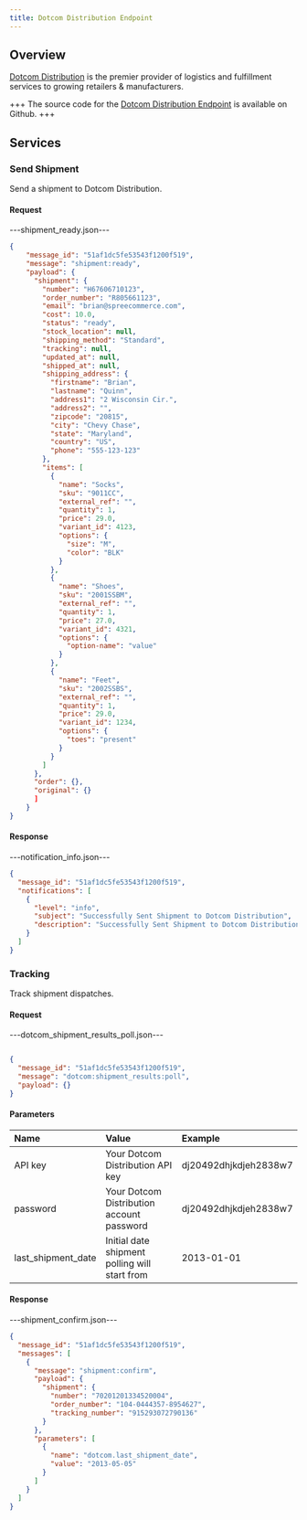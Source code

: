 ```yaml
---
title: Dotcom Distribution Endpoint
---
```


## Overview

[Dotcom Distribution](http://www.dotcomdist.com/) is the premier provider of logistics and fulfillment services to growing retailers & manufacturers.

+++
The source code for the [Dotcom Distribution Endpoint](https://github.com/spree/dotcom_endpoint/) is available on Github.
+++

## Services

### Send Shipment

Send a shipment to Dotcom Distribution.

#### Request

---shipment_ready.json---
```json
{
    "message_id": "51af1dc5fe53543f1200f519",
    "message": "shipment:ready",
    "payload": {
      "shipment": {
        "number": "H67606710123",
        "order_number": "R805661123",
        "email": "brian@spreecommerce.com",
        "cost": 10.0,
        "status": "ready",
        "stock_location": null,
        "shipping_method": "Standard",
        "tracking": null,
        "updated_at": null,
        "shipped_at": null,
        "shipping_address": {
          "firstname": "Brian",
          "lastname": "Quinn",
          "address1": "2 Wisconsin Cir.",
          "address2": "",
          "zipcode": "20815",
          "city": "Chevy Chase",
          "state": "Maryland",
          "country": "US",
          "phone": "555-123-123"
        },
        "items": [
          {
            "name": "Socks",
            "sku": "9011CC",
            "external_ref": "",
            "quantity": 1,
            "price": 29.0,
            "variant_id": 4123,
            "options": {
              "size": "M",
              "color": "BLK"
            }
          },
          {
            "name": "Shoes",
            "sku": "2001SSBM",
            "external_ref": "",
            "quantity": 1,
            "price": 27.0,
            "variant_id": 4321,
            "options": {
              "option-name": "value"
            }
          },
          {
            "name": "Feet",
            "sku": "2002SSBS",
            "external_ref": "",
            "quantity": 1,
            "price": 29.0,
            "variant_id": 1234,
            "options": {
              "toes": "present"
            }
          }
        ]
      },
      "order": {},
      "original": {}
      ]
    }
}
```

#### Response

---notification_info.json---

```json
{
  "message_id": "51af1dc5fe53543f1200f519",
  "notifications": [
    {
      "level": "info",
      "subject": "Successfully Sent Shipment to Dotcom Distribution",
      "description": "Successfully Sent Shipment to Dotcom Distribution"
    }
  ]
}
```

### Tracking

Track shipment dispatches.

#### Request

---dotcom_shipment_results_poll.json---
```json

{
  "message_id": "51af1dc5fe53543f1200f519",
  "message": "dotcom:shipment_results:poll",
  "payload": {}
}
```

#### Parameters

| Name | Value | Example |
| :----| :-----| :------ |
| API key | Your Dotcom Distribution API key | dj20492dhjkdjeh2838w7 |
| password | Your Dotcom Distribution account password | dj20492dhjkdjeh2838w7 |
| last_shipment_date | Initial date shipment polling will start from | 2013-01-01 |

#### Response

---shipment_confirm.json---
```json
{
  "message_id": "51af1dc5fe53543f1200f519",
  "messages": [
    {
      "message": "shipment:confirm",
      "payload": {
        "shipment": {
          "number": "70201201334520004",
          "order_number": "104-0444357-8954627",
          "tracking_number": "915293072790136"
        }
      },
      "parameters": [
        {
          "name": "dotcom.last_shipment_date",
          "value": "2013-05-05"
        }
      ]
    }
  ]
}
```